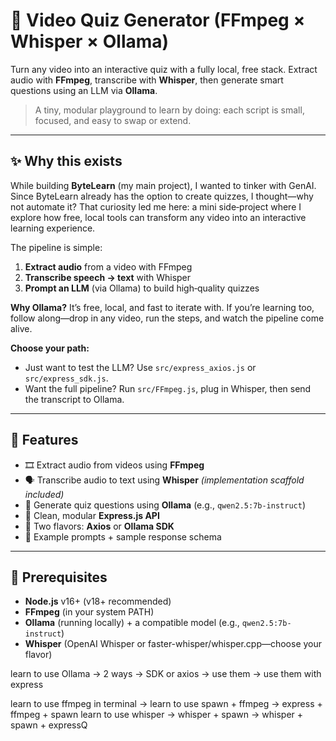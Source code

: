 # 🎯 Video Quiz Generator (FFmpeg × Whisper × Ollama)

Turn any video into an interactive quiz with a fully local, free stack. Extract audio with **FFmpeg**, transcribe with **Whisper**, then generate smart questions using an LLM via **Ollama**.

> A tiny, modular playground to learn by doing: each script is small, focused, and easy to swap or extend.

---

## ✨ Why this exists

While building **ByteLearn** (my main project), I wanted to tinker with GenAI. Since ByteLearn already has the option to create quizzes, I thought—why not automate it? That curiosity led me here: a mini side‑project where I explore how free, local tools can transform any video into an interactive learning experience.

The pipeline is simple:

1. **Extract audio** from a video with FFmpeg
2. **Transcribe speech → text** with Whisper
3. **Prompt an LLM** (via Ollama) to build high‑quality quizzes

**Why Ollama?** It’s free, local, and fast to iterate with. If you’re learning too, follow along—drop in any video, run the steps, and watch the pipeline come alive.

**Choose your path:**

* Just want to test the LLM? Use `src/express_axios.js` or `src/express_sdk.js`.
* Want the full pipeline? Run `src/FFmpeg.js`, plug in Whisper, then send the transcript to Ollama.

---

## 🚀 Features

* 🎞️ Extract audio from videos using **FFmpeg**
* 🗣️ Transcribe audio to text using **Whisper** *(implementation scaffold included)*
* 🧠 Generate quiz questions using **Ollama** (e.g., `qwen2.5:7b-instruct`)
* 🧩 Clean, modular **Express.js API**
* 🔁 Two flavors: **Axios** or **Ollama SDK**
* 🧪 Example prompts + sample response schema

---

## 🧱 Prerequisites

* **Node.js** v16+ (v18+ recommended)
* **FFmpeg** (in your system PATH)
* **Ollama** (running locally) + a compatible model (e.g., `qwen2.5:7b-instruct`)
* **Whisper** (OpenAI Whisper or faster-whisper/whisper.cpp—choose your flavor)

learn to use Ollama -> 2 ways -> SDK or axios -> use them -> use them with express

learn to use ffmpeg in terminal -> learn to use spawn + ffmpeg -> express + ffmpeg + spawn
learn to use whisper -> whisper + spawn -> whisper + spawn + expressQ